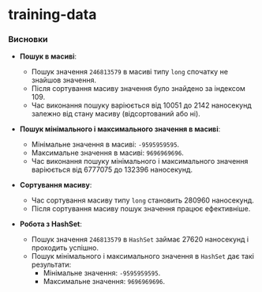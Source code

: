 # training-data
### Висновки

- **Пошук в масиві**:
  - Пошук значення `246813579` в масиві типу `long` спочатку не знайшов значення.
  - Після сортування масиву значення було знайдено за індексом 109.
  - Час виконання пошуку варіюється від 10051 до 2142 наносекунд залежно від стану масиву (відсортований або ні).

- **Пошук мінімального і максимального значення в масиві**:
  - Мінімальне значення в масиві: `-9595959595`.
  - Максимальне значення в масиві: `9696969696`.
  - Час виконання пошуку мінімального і максимального значення варіюється від 6777075 до 132396 наносекунд.

- **Сортування масиву**:
  - Час сортування масиву типу `long` становить 280960 наносекунд.
  - Після сортування масиву пошук значення працює ефективніше.

- **Робота з HashSet**:
  - Пошук значення `246813579` в `HashSet` займає 27620 наносекунд і проходить успішно.
  - Пошук мінімального і максимального значення в `HashSet` дає такі результати:
    - Мінімальне значення: `-9595959595`.
    - Максимальне значення: `9696969696`.
